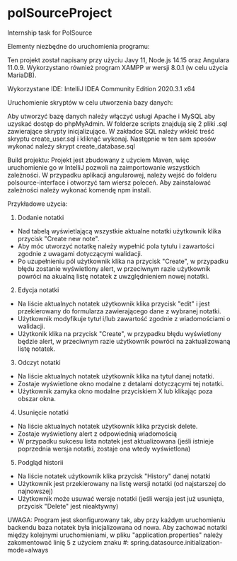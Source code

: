 # polSourceProject
Internship task for PolSource

Elementy niezbędne do uruchomienia programu:

Ten projekt został napisany przy użyciu Javy 11, Node.js 14.15 oraz Angulara 11.0.9.
Wykorzystano również program XAMPP w wersji 8.0.1 (w celu użycia MariaDB).

Wykorzystane IDE: IntelliJ IDEA Community Edition 2020.3.1 x64

Uruchomienie skryptów w celu utworzenia bazy danych:

Aby utworzyć bazę danych należy włączyć usługi Apache i MySQL aby uzyskać dostęp do phpMyAdmin. W folderze scripts znajdują się 2 pliki .sql zawierające skrypty inicjalizujące. W zakładce SQL należy wkleić treść skryptu create_user.sql i kliknąć wykonaj. Następnie w ten sam sposów wykonać należy skrypt create_database.sql

Build projektu:
Projekt jest zbudowany z użyciem Maven, więc uruchomienie go w IntelliJ pozwoli na zaimportowanie wszystkich zależności. W przypadku aplikacji angularowej, należy wejść do folderu polsource-interface i otworzyć tam wiersz poleceń. Aby zainstalować zależności należy wykonać komendę npm install.

Przykładowe użycia:
1. Dodanie notatki
  - Nad tabelą wyświetlającą wszystkie aktualne notatki użytkownik klika przycisk "Create new note".
  - Aby móc utworzyć notatkę należy wypełnić pola tytułu i zawartości zgodnie z uwagami dotyczącymi walidacji.
  - Po uzupełnieniu pól użytkownik klika na przycisk "Create", w przypadku błędu zostanie wyświetlony alert, w przeciwnym razie użytkownik powróci na akualną listę notatek z uwzględnieniem nowej notatki.
  
2. Edycja notatki
  - Na liście aktualnych notatek użytkownik klika przycisk "edit" i jest przekierowany do formularza zawierającego dane z wybranej notatki.
  - Użytkownik modyfikuje tytuł i/lub zawartość zgodnie z wiadomościami o walidacji.
  - Użytkonik klika na przycisk "Create", w przypadku błędu wyświetlony będzie alert, w przeciwnym razie użytkownik powróci na zaktualizowaną listę notatek.
  
 3. Odczyt notatki
  - Na liście aktualnych notatek użytkownik klika na tytuł danej notatki.
  - Zostaje wyświetlone okno modalne z detalami dotyczącymi tej notatki.
  - Użytkownik zamyka okno modalne przyciskiem X lub klikając poza obszar okna.
  
 4. Usunięcie notatki
  - Na liście aktualnych notatek użytkownik klika przycisk delete.
  - Zostaje wyświetlony alert z odpowiednią wiadomością
  - W przypadku sukcesu lista notatek jest aktualizowana (jeśli istnieje poprzednia wersja notatki, zostaje ona wtedy wyświetlona)
  
 5. Podgląd historii
  - Na liście notatek użytkownik klika przycisk "History" danej notatki
  - Użytkownik jest przekierowany na listę wersji notatki (od najstarszej do najnowszej)
  - Użytkownik może usuwać wersje notatki (jeśli wersja jest już usunięta, przycisk "Delete" jest nieaktywny)
  
  UWAGA:
  Program jest skonfigurowany tak, aby przy każdym uruchomieniu backendu baza notatek była inicjalizowana od nowa. Aby zachować notatki między kolejnymi uruchomieniami, w pliku "application.properties" należy zakomentować linię 5 z użyciem znaku #: 
  spring.datasource.initialization-mode=always
